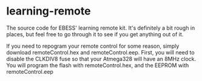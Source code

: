 # learning-remote
The source code for EBESS' learning remote kit. It's definitely a bit rough in places, but feel free to go through it to see if you get anything out of it.

If you need to repogram your remote control for some reason, simply download remoteControl.hex and remoteControl.eep. First, you will need to disable the CLKDIV8 fuse so that your Atmega328 will have an 8MHz clock. You will program the flash with remoteControl.hex, and the EEPROM with remoteControl.eep
